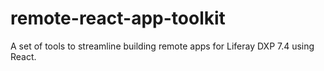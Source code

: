 # remote-react-app-toolkit
A set of tools to streamline building remote apps for Liferay DXP 7.4 using React.
